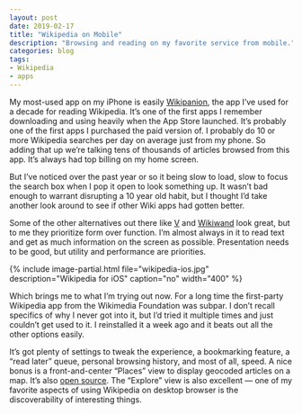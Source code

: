 ```yaml
---
layout: post
date: 2019-02-17
title: "Wikipedia on Mobile"
description: "Browsing and reading on my favorite service from mobile."
categories: blog
tags:
- Wikipedia
- apps
---
```


My most-used app on my iPhone is easily [Wikipanion](http://www.wikipanion.net/ "Wikipanion"), the app I’ve used for a decade for reading Wikipedia. It’s one of the first apps I remember downloading and using heavily when the App Store launched. It’s probably one of the first apps I purchased the paid version of. I probably do 10 or more Wikipedia searches per day on average just from my phone. So adding that up we’re talking tens of thousands of articles browsed from this app. It’s always had top billing on my home screen.

But I’ve noticed over the past year or so it being slow to load, slow to focus the search box when I pop it open to look something up. It wasn’t bad enough to warrant disrupting a 10 year old habit, but I thought I’d take another look around to see if other Wiki apps had gotten better.

Some of the other alternatives out there like [V](https://v-for-wiki.com/ "V for Wiki") and [Wikiwand](http://www.wikiwand.com/ "Wikiwand") look great, but to me they prioritize form over function. I’m almost always in it to read text and get as much information on the screen as possible. Presentation needs to be good, but utility and performance are priorities.

{% include image-partial.html file="wikipedia-ios.jpg" description="Wikipedia for iOS" caption="no" width="400" %}

Which brings me to what I’m trying out now. For a long time the first-party Wikipedia app from the Wikimedia Foundation was subpar. I don’t recall specifics of why I never got into it, but I’d tried it multiple times and just couldn’t get used to it. I reinstalled it a week ago and it beats out all the other options easily.

It’s got plenty of settings to tweak the experience, a bookmarking feature, a “read later” queue, personal browsing history, and most of all, speed. A nice bonus is a front-and-center “Places” view to display geocoded articles on a map. It’s also [open source](https://github.com/wikimedia/wikipedia-ios "Wikipedia on GitHub"). The “Explore” view is also excellent — one of my favorite aspects of using Wikipedia on desktop browser is the discoverability of interesting things.
